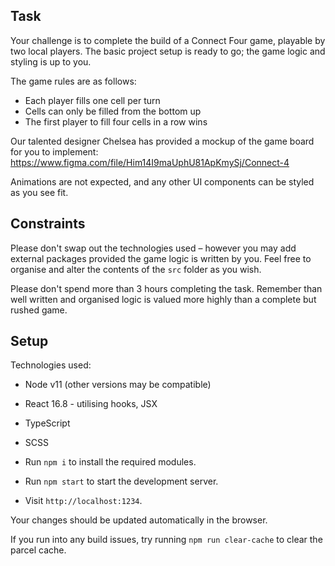 ## Task

Your challenge is to complete the build of a Connect Four game, playable by two local players. The basic project setup is ready to go; the game logic and styling is up to you.

The game rules are as follows:
- Each player fills one cell per turn
- Cells can only be filled from the bottom up
- The first player to fill four cells in a row wins

Our talented designer Chelsea has provided a mockup of the game board for you to implement: https://www.figma.com/file/Him14I9maUphU81ApKmySj/Connect-4

Animations are not expected, and any other UI components can be styled as you see fit.

## Constraints

Please don't swap out the technologies used – however you may add external packages provided the game logic is written by you. Feel free to organise and alter the contents of the `src` folder as you wish.

Please don't spend more than 3 hours completing the task. Remember than well written and organised logic is valued more highly than a complete but rushed game.

## Setup

Technologies used:
- Node v11 (other versions may be compatible)
- React 16.8 - utilising hooks, JSX
- TypeScript
- SCSS

- Run `npm i` to install the required modules.
- Run `npm start` to start the development server.
- Visit `http://localhost:1234`.

Your changes should be updated automatically in the browser.

If you run into any build issues, try running `npm run clear-cache` to clear the parcel cache.


